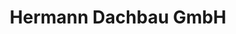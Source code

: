 ---
title: "Hermann Dachbau GmbH"
url: /halle-weserbergland/hermann-dachbau-gmbh/
shop: Allgemein
---